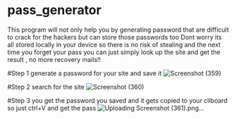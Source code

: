 # pass_generator

This program will not only help you by generating password that are difficult to crack for the hackers but can store those passwords too
Dont worry its all stored locally in your device so there is no risk of stealing and the next time you forget your pass you can just simply look up the site and get the result , no more recovery mails!!

#Step 1 
generate a password for your site and save it 
![Screenshot (359)](https://github.com/user-attachments/assets/4f77e9ae-983d-4f65-90e2-4bd5081c7cb7)


#Step 2 
search for the site 
![Screenshot (360)](https://github.com/user-attachments/assets/6cfaf094-3bc8-4f8f-bf7c-439971bf5bbe)

#Step 3 
you get the password you saved and it gets copied to your cliboard so just ctrl+V and get the pass
![Uploading Screenshot (361).png…]()
